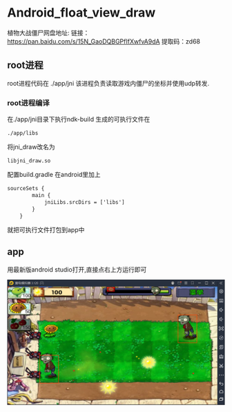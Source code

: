 # Android_float_view_draw

植物大战僵尸网盘地址:
链接：https://pan.baidu.com/s/15N_GaoDQBGPfIfXwfvA9dA
提取码：zd68

## root进程
root进程代码在 ./app/jni
该进程负责读取游戏内僵尸的坐标并使用udp转发.
### root进程编译
在./app/jni目录下执行ndk-build
生成的可执行文件在
```
./app/libs
```
将jni_draw改名为
```
libjni_draw.so
```
配置build.gradle
在android里加上
```
sourceSets {
        main {
            jniLibs.srcDirs = ['libs']
        }
    }
```
就把可执行文件打包到app中
## app
用最新版android studio打开,直接点右上方运行即可

![image](img/image.jpg)